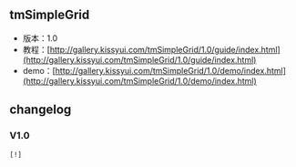 ## tmSimpleGrid

* 版本：1.0
* 教程：[http://gallery.kissyui.com/tmSimpleGrid/1.0/guide/index.html](http://gallery.kissyui.com/tmSimpleGrid/1.0/guide/index.html)
* demo：[http://gallery.kissyui.com/tmSimpleGrid/1.0/demo/index.html](http://gallery.kissyui.com/tmSimpleGrid/1.0/demo/index.html)

## changelog

### V1.0

    [!]


